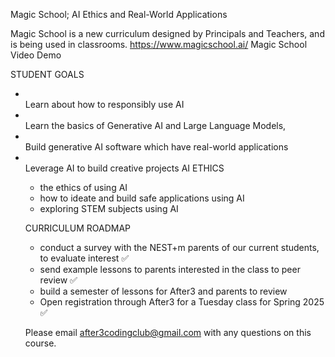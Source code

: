 Magic School; AI Ethics and Real-World Applications


Magic School is a new curriculum designed by Principals and Teachers, and is being used in classrooms.
https://www.magicschool.ai/
Magic School Video Demo


STUDENT GOALS
<ul>
  <li></li>Learn about how to responsibly use AI
<li></li>Learn the basics of Generative AI and Large Language Models,
<li></li>Build generative AI software which have real-world applications
<li></li>Leverage AI to build creative projects
AI ETHICS
  <ul>
<li>the ethics of using AI</li>
<li>how to ideate and build safe applications using AI</li>
<li>exploring STEM subjects using AI</li></ul>

CURRICULUM ROADMAP
<ul>
  <li>conduct a survey with the NEST+m parents of our current students, to evaluate interest ✅ </li>
  <li>send example lessons to parents interested in the class to peer review ✅ </li>
  <li>build a semester of lessons for After3 and parents to review </li>
  <li>Open registration through After3 for a Tuesday class for Spring 2025 ✅ </li>
</ul>

Please email after3codingclub@gmail.com with any questions on this course.

